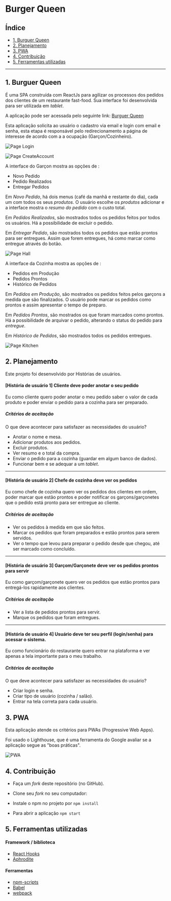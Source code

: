 # Burger Queen

## Índice

* [1. Burguer Queen](#1-burguer-queen)
* [2. Planejamento](#2-planejamento)
* [3. PWA](#3-pwa)
* [4. Contribuição](#4-contribuição)
* [5. Ferramentas utilizadas](#5-ferramentas-utilizadas)


***

## 1. Burguer Queen 

É uma SPA construída com ReactJs para agilizar os processos dos pedidos dos clientes de um restaurante fast-food. Sua interface foi desenvolvida para ser utilizada em _tablet_. 

A aplicação pode ser acessada pelo seguinte link: [Burguer Queen](https://burguer-queen-aff2c.firebaseapp.com)

Esta aplicação solicita ao usuário o cadastro via email e login com email e senha, esta etapa é responsável pelo redirecionamento a página de interesse de acordo com a a ocupação (Garçon/Cozinheiro).

![Page Login](https://raw.githubusercontent.com/JessikaFujimura/SAP003-burger-queen/master/src/Image/PageLogin.png)

![Page CreateAccount](https://raw.githubusercontent.com/JessikaFujimura/SAP003-burger-queen/master/src/Image/PageCreateAccount.png)

A interface do Garçon mostra as opções de : 
* Novo Pedido
* Pedido Realizados
* Entregar Pedidos

Em _Novo Pedido_, há dois menus (café da manhã e restante do dia), cada
um com todos os seus _produtos_. O usuário escolhe os _produtos_
adicionar e a interface mostra o _resumo do pedido_ com o custo total.

Em _Pedidos Realizados_, são mostrados todos os pedidos feitos por todos os usuários. Há a possibilidade de excluir o pedido.

Em _Entregar Pedido_, são mostrados todos os pedidos que estão prontos para ser entregues. Assim que forem entregues, há como marcar como entregue através do botão.

![Page Hall](https://raw.githubusercontent.com/JessikaFujimura/SAP003-burger-queen/master/src/Image/BQHall-2020-01-14_11.35.gif)

A interface da Cozinha mostra as opções de : 
* Pedidos em Produção
* Pedidos Prontos
* Histórico de Pedidos

Em _Pedidos em Produção_, são mostrados os pedidos feitos pelos garçons a medida que são finalizados. O usuário pode marcar os pedidos como prontos e assim apresentar o tempo de preparo.

Em _Pedidos Prontos_, são mostrados os que foram marcados como prontos. Há a possibilidade de arquivar o pedido, alterando o status do pedido para _entregue_.

Em _Histórico de Pedidos_, são mostrados todos os pedidos entregues.

![Page Kitchen](https://raw.githubusercontent.com/JessikaFujimura/SAP003-burger-queen/master/src/Image/BQKitchen-2020-01-14_11.40.gif)


## 2. Planejamento 

Este projeto foi desenvolvido por Histórias de usuários.

#### [História de usuário 1] Cliente deve poder anotar o seu pedido

Eu como cliente quero poder anotar o meu pedido saber o valor de cada 
produto e poder enviar o pedido para a cozinha para ser preparado.

##### Critérios de aceitação

O que deve acontecer para satisfazer as necessidades do usuário?

* Anotar o nome e mesa.
* Adicionar produtos aos pedidos.
* Excluir produtos.
* Ver resumo e o total da compra.
* Enviar o pedido para a cozinha (guardar em algum banco de dados).
* Funcionar bem e se adequar a um _tablet_.


***

#### [História de usuário 2] Chefe de cozinha deve ver os pedidos

Eu como chefe de cozinha quero ver os pedidos dos clientes em ordem, poder marcar que estão prontos e poder notificar os garçons/garçonetes que o pedido está pronto para ser entregue ao cliente.

##### Critérios de aceitação

* Ver os pedidos à medida em que são feitos.
* Marcar os pedidos que foram preparados e estão prontos para serem servidos.
* Ver o tempo que levou para preparar o pedido desde que chegou, até ser marcado como concluído.


***

#### [História de usuário 3] Garçom/Garçonete deve ver os pedidos prontos para servir

Eu como garçom/garçonete quero ver os pedidos que estão prontos para entregá-los rapidamente aos clientes.

##### Critérios de aceitação

* Ver a lista de pedidos prontos para servir.
* Marque os pedidos que foram entregues.

***

#### [História de usuário 4] Usuário deve ter seu perfil (login/senha) para acessar o sistema.

Eu como funcionário do restaurante quero entrar na plataforma e ver apenas a tela importante para o meu trabalho.

##### Critérios de aceitação

O que deve acontecer para satisfazer as necessidades do usuário?

* Criar login e senha.
* Criar tipo de usuário (cozinha / salão).
* Entrar na tela correta para cada usuário.

## 3. PWA

Esta aplicação atende os critérios para PWAs (Progressive Web Apps). 

Foi usado o Lighthouse, que é uma ferramenta do Google avaliar se a aplicação segue as "boas práticas".

![PWA](https://raw.githubusercontent.com/JessikaFujimura/SAP003-burger-queen/master/src/Image/pwa.png)


## 4. Contribuição

* Faça um _fork_ deste repositório (no GitHub).

* Clone seu _fork_ no seu computador:

* Instale o npm no projeto por `npm install`

* Para abrir a aplicação `npm start`


## 5. Ferramentas utilizadas

#### Framework / biblioteca

* [React Hooks](https://reactjs.org/docs/hooks-intro.html)
* [Aphrodite](https://github.com/Khan/aphrodite)

#### Ferramentas

* [npm-scripts](https://docs.npmjs.com/misc/scripts)
* [Babel](https://babeljs.io/)
* [webpack](https://webpack.js.org/)

